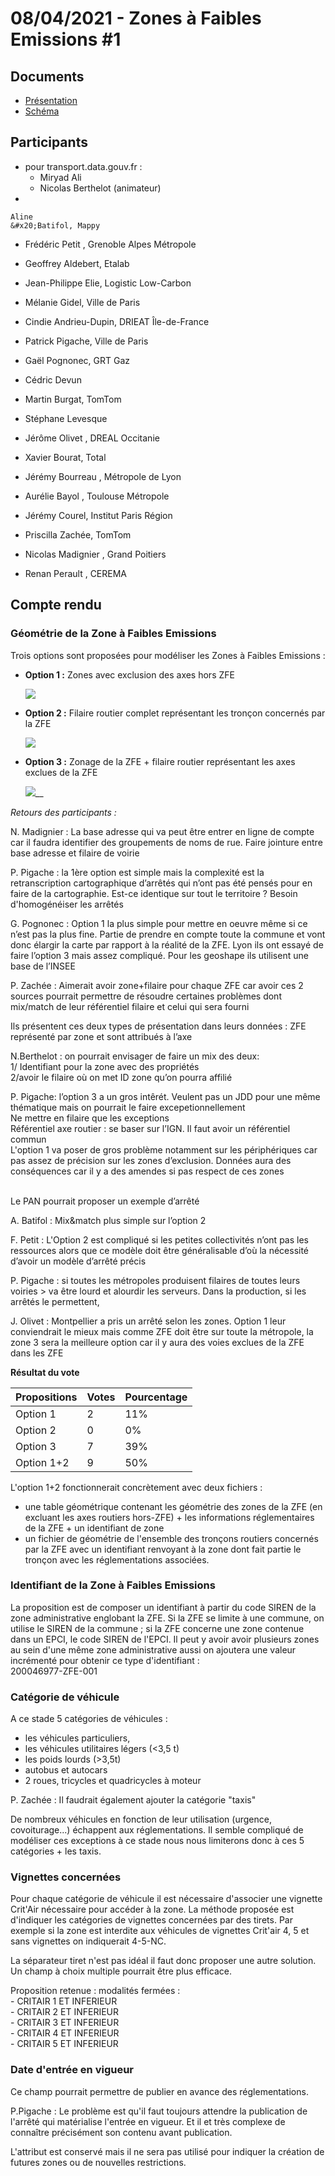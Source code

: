 # 08/04/2021 - Zones à Faibles Emissions #1

## Documents

* [Présentation](https://docs.google.com/presentation/d/1VhroWRWISD9vtkKq18-TTQZu8aZyxNEJsrBLZcH1x0g/edit#slide=id.gcebcbf8b6b\_0\_240)
* [Schéma](https://docs.google.com/spreadsheets/d/1ScvSWENXt20OltPCejFMCgUnjskBLzQcR-nOYamABdM/edit#gid=1796371647)

## Participants

* pour transport.data.gouv.fr :&#x20;
  * Miryad Ali
  * Nicolas Berthelot (animateur)
*

    Aline    &#x20;Batifol, Mappy
* Frédéric&#x20;  Petit  , Grenoble Alpes Métropole
* Geoffrey Aldebert, Etalab
*   Jean-Philippe Elie, Logistic Low-Carbon




* Mélanie  &#x20;Gidel, Ville de Paris
* Cindie&#x20;  Andrieu-Dupin, DRIEAT Île-de-France
* Patrick  &#x20;Pigache, Ville de Paris
* Gaël  &#x20;Pognonec, GRT Gaz&#x20;
* Cédric  &#x20;Devun
* Martin  &#x20;Burgat, TomTom
* Stéphane  &#x20;Levesque
* Jérôme Olivet  , DREAL Occitanie
* Xavier Bourat, Total
* Jérémy  &#x20;Bourreau  , Métropole de Lyon&#x20;
* Aurélie  &#x20;Bayol  , Toulouse Métropole
* Jérémy  &#x20;Courel, Institut Paris Région
* Priscilla  &#x20;Zachée, TomTom
* Nicolas  &#x20;Madignier  , Grand Poitiers
*   Renan    &#x20;Perault    , CEREMA





## Compte rendu

### Géométrie de la Zone à Faibles Emissions

Trois options sont proposées pour modéliser les Zones à Faibles Emissions :&#x20;

*   **Option 1 :** Zones avec exclusion des axes hors ZFE

    ![](https://lh3.googleusercontent.com/KwbXCsnJ-0EI\_RQyFBLtyD\_z4gT3DQQxWqjIr0dP\_JIrlVIgVN0avZW9dCKJQCDehum2AGCZV4BW0Ek0\_H9p\_oQhQJ-W3\_WELTII95GF\_wh7YeX\_wghXchkkOWafiEZnNG9Zm52Lvso)
*   **Option 2 :** Filaire routier complet représentant les tronçon concernés par la ZFE

    ![](https://lh5.googleusercontent.com/8Qd0Of9QwFaruVGqk11P11zP6AQy7RLiB-12Lbb8X7lPWrkZCgENdXR4-b49dEbzN7VBIsTi-AEQFM7h0UYu1pxeTE8DxmN9TKUnPYgmXeYX94LTsz8xZdqBdhm\_lkNe6rQFZZY7BAQ)
*   **Option 3 :** Zonage de la ZFE + filaire routier représentant les axes exclues de la ZFE

    ![](https://lh4.googleusercontent.com/vsTX1WgqBVoed3H51mC-Sl9CVr7phxEzUD8OSlFPG5ZcHEoaF1mayfyCYOqD7HH\_ykMTu5jBOmgEbSwDFHRJSbxFwNfu1y3XkpiR8bMNhz6CzJuZiBwnZrgV7YG9v4QcyTNzhtUC31U)__

_Retours des participants :_&#x20;

N. Madignier : La base adresse qui va peut être entrer en ligne de compte car il faudra identifier des groupements de noms de rue. Faire jointure entre base adresse et filaire de voirie&#x20;



P. Pigache : la 1ère option est simple mais la complexité est la retranscription cartographique d’arrêtés qui n’ont pas été pensés pour en faire de la cartographie. Est-ce identique sur tout le territoire ? Besoin d'homogénéiser les arrêtés&#x20;

G. Pognonec : Option 1 la plus simple pour mettre en oeuvre même si ce n’est pas la plus fine. Partie de prendre en compte toute la commune et vont donc élargir la carte par rapport à la réalité de la ZFE. Lyon ils ont essayé de faire l’option 3 mais assez compliqué. Pour les geoshape ils utilisent une base de l’INSEE

P. Zachée : Aimerait avoir zone+filaire pour chaque ZFE car avoir ces 2 sources pourrait permettre de résoudre certaines problèmes dont mix/match de leur référentiel filaire et celui qui sera fourni

Ils présentent ces deux types de présentation dans leurs données : ZFE représenté par zone et sont attribués à l’axe

N.Berthelot : on pourrait envisager de faire un mix des deux:\
1/ Identifiant pour la zone avec des propriétés\
2/avoir le filaire où on met ID zone qu’on pourra affilié &#x20;

P. Pigache: l’option 3 a un gros intêrét. Veulent pas un JDD pour une même thématique mais on pourrait le faire excepetionnellement&#x20;\
Ne mettre en filaire que les exceptions\
Référentiel axe routier : se baser sur l’IGN. Il faut avoir un référentiel commun\
L'option 1 va poser de gros problème notamment sur les périphériques car pas assez de précision sur les zones d’exclusion. Données aura des conséquences car il y a des amendes si pas respect de ces zones&#x20;\
Le PAN pourrait proposer un exemple d’arrêté

A. Batifol : Mix\&match plus simple sur l’option 2

F. Petit : L'Option 2 est compliqué si les petites collectivités n’ont pas les ressources alors que ce modèle doit être généralisable d’où la nécessité d’avoir un modèle d’arrêté précis&#x20;

P. Pigache : si toutes les métropoles produisent filaires de toutes leurs voiries > va être lourd et alourdir les serveurs. Dans la production, si les arrêtés le permettent,&#x20;

J. Olivet : Montpellier a pris un arrêté selon les zones. Option 1 leur conviendrait le mieux mais comme ZFE doit être sur toute la métropole, la zone 3 sera la meilleure option car il y aura des voies exclues de la ZFE dans les ZFE

**Résultat du vote**&#x20;



| Propositions | Votes | Pourcentage |
| ------------ | ----- | ----------- |
| Option 1     | 2     | 11%         |
| Option 2     | 0     | 0%          |
| Option 3     | 7     | 39%         |
| Option 1+2   | 9     | 50%         |

L'option 1+2 fonctionnerait concrètement avec deux fichiers :&#x20;

* une table géométrique contenant les géométrie des zones de la ZFE (en excluant les axes routiers hors-ZFE) + les informations réglementaires de la ZFE + un identifiant de zone
* un fichier de géométrie de l'ensemble des tronçons routiers concernés par la ZFE avec un identifiant renvoyant à la zone dont fait partie le tronçon avec les réglementations associées.

### Identifiant de la Zone à Faibles Emissions

La proposition est de composer un identifiant à partir du code SIREN de la zone administrative englobant la ZFE. Si la ZFE se limite à une commune, on utilise le SIREN de la commune ; si la ZFE concerne une zone contenue dans un EPCI, le code SIREN de l'EPCI. Il peut y avoir avoir plusieurs zones au sein d'une même zone administrative aussi on ajoutera une valeur incrémenté pour obtenir ce type d'identifiant : \
200046977-ZFE-001

### Catégorie de véhicule&#x20;

A ce stade 5 catégories de véhicules :&#x20;

* les véhicules particuliers,&#x20;
* les véhicules utilitaires légers (<3,5 t)&#x20;
* les poids lourds (>3,5t)
* autobus et autocars
* 2 roues, tricycles et quadricycles à moteur

P. Zachée : Il faudrait également ajouter la catégorie "taxis"

De nombreux véhicules en fonction de leur utilisation (urgence, covoiturage...) échappent aux réglementations. Il semble compliqué de modéliser ces exceptions à ce stade nous nous limiterons donc à ces 5 catégories + les taxis.

### **Vignettes concernées**

Pour chaque catégorie de véhicule il est nécessaire d'associer une vignette Crit'Air nécessaire pour accéder à la zone. La méthode proposée est d'indiquer les catégories de vignettes concernées par des tirets. Par exemple si la zone  est interdite aux véhicules de vignettes Crit'air 4, 5 et sans vignettes on indiquerait 4-5-NC.

La séparateur tiret n'est pas idéal il faut donc proposer une autre solution. Un champ à choix multiple pourrait être plus efficace.&#x20;

Proposition retenue : modalités fermées :\
\- CRITAIR 1 ET INFERIEUR\
\- CRITAIR 2 ET INFERIEUR\
\- CRITAIR 3 ET INFERIEUR\
\- CRITAIR 4 ET INFERIEUR\
\- CRITAIR 5 ET INFERIEUR&#x20;

### **Date d'entrée en vigueur**&#x20;

Ce champ pourrait permettre de publier en avance des réglementations.

P.Pigache : Le problème est qu'il faut toujours attendre la publication de l'arrêté qui matérialise l'entrée en vigueur. Et il et très complexe de connaître précisément son contenu avant publication.

L'attribut est conservé mais il ne sera pas utilisé pour indiquer la création de futures zones ou de nouvelles restrictions.







